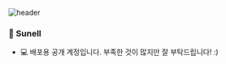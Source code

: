 ![header](https://capsule-render.vercel.app/api?type=wave&color=auto&height=300&section=header&text="반갑습니다!"&fontSize=40)

### 👋 Sunell

- 💻 배포용 공개 계정입니다. 부족한 것이 많지만 잘 부탁드립니다! :)
